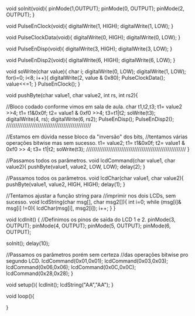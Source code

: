 void soInit(void){
  pinMode(1,OUTPUT);
  pinMode(0, OUTPUT);
  pinMode(2, OUTPUT);
}

void PulseEnClock(void){
  digitalWrite(1, HIGH);
  digitalWrite(1, LOW);
}

void PulseClockData(void){
  digitalWrite(0, HIGH);
  digitalWrite(0, LOW);
}

void PulseEnDisp(void){
  digitalWrite(3, HIGH);
  digitalWrite(3, LOW);
}

void PulseEnDisp2(void){
  digitalWrite(6, HIGH);
  digitalWrite(6, LOW);
}

void soWrite(char value){
  char i;
  digitalWrite(0, LOW);
  digitalWrite(1, LOW);
  for(i=0; i<8; i++){
    digitalWrite(2, value & 0x80);
    PulseClockData();
    value<<=1;
  }
  PulseEnClock();
}


void pushByte(char value1, char value2, int rs, int rs2){
  
  //Bloco codado conforme vimos em sala de aula.
  char t1,t2,t3;
  t1= value2 >>4;
  t1= t1&0x0f;
  t2= value1 & 0xf0 >>4;
  t3=t1|t2;
  soWrite(t3);
  digitalWrite(4, rs);
  digitalWrite(6, rs2);
  PulseEnDisp();
  PulseEnDisp2();
  //////////////////////////////////////////////
  
  //Estamos em dúvida nesse bloco da "inversão" dos bits,
  //tentamos várias operações bitwise mas sem sucesso.
  t1= value2;
  t1= t1&0x0f;
  t2= value1 & 0xf0 >> 4;
  t3= t1|t2;
  soWrite(t3); 
  //////////////////////////////////////////////////////
}

//Passamos todos os parâmetros.
void lcdCommand(char value1, char value2){
  pushByte(value1, value2, LOW, LOW);
  delay(2);
}

//Passamos todos os parâmetros.
void lcdChar(char value1, char value2){
  pushByte(value1, value2, HIGH, HIGH);
  delay(1);
}


//Tentamos ajustar a função string para
//imprimir nos dois LCDs, sem sucesso.
void lcdString(char msg[], char msg2[]){
  int i=0;
  while (msg[i]& msg[i] !=0){
    lcdChar(msg[i], msg2[i]);
    i++;
  }
}


void lcdInit()
{
  //Definimos os pinos de saída do LCD 1 e 2.
  pinMode(3, OUTPUT);
  pinMode(4, OUTPUT);
  pinMode(5, OUTPUT);
  pinMode(6, OUTPUT);
  
  soInit();
  delay(10);
  
  //Passamos os parâmetros porém sem certeza
  //das operações bitwise pro segundo LCD.
  lcdCommand(0x01,0x01);
  lcdCommand(0x03,0x03);
  lcdCommand(0x06,0x06);
  lcdCommand(0x0C,0x0C);
  lcdCommand(0x28,0x28);
}

void setup(){
  lcdInit();
  lcdString("AA","AA");
}

  void loop(){
    
  }
